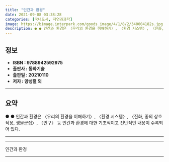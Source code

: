 ```yaml
---
title: "인간과 환경"
date: 2021-09-08 03:38:28
categories: [국내도서, 자연과과학]
image: https://bimage.interpark.com/goods_image/4/1/8/2/340004182s.jpg
description: ● ● 인간과 환경은 〈우리의 환경을 이해하기〉, 〈환경 시스템〉, 〈진화, 종의 상호작용, 생물군집〉, 〈인구〉 등 인간과 환경에 대한 기초적이고 전반적인 내용이 수록되어 있다.
---
```


## **정보**

- **ISBN : 9788942592975**
- **출판사 : 동화기술**
- **출판일 : 20210110**
- **저자 : 양성렬 외**

------



## **요약**

●  ●  인간과 환경은 〈우리의 환경을 이해하기〉, 〈환경 시스템〉, 〈진화, 종의 상호작용, 생물군집〉, 〈인구〉 등 인간과 환경에 대한 기초적이고 전반적인 내용이 수록되어 있다.

------



------


인간과 환경 

------


